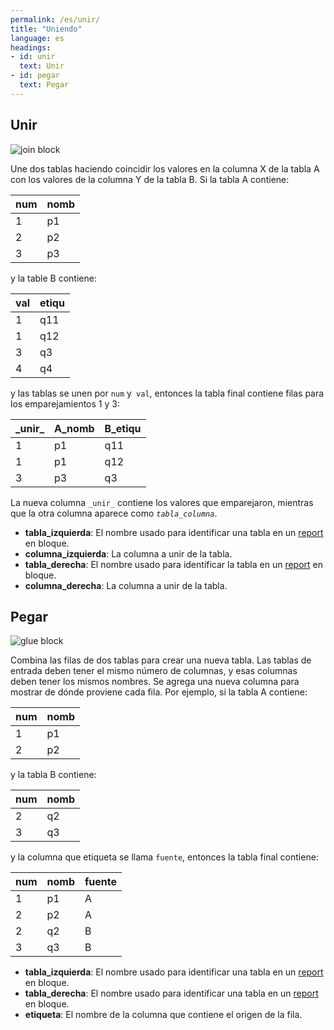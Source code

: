 ```yaml
---
permalink: /es/unir/
title: "Uniendo"
language: es
headings:
- id: unir
  text: Unir
- id: pegar
  text: Pegar
---
```


## Unir

<img class="block" src="{{page.permalink | append: 'join.svg' | relative_url}}" alt="join block"/>

Une dos tablas haciendo coincidir los valores en la columna X de la tabla A
con los valores de la columna Y de la tabla B.
Si la tabla A contiene:

| num | nomb |
| --- | ---- |
|   1 |   p1 |
|   2 |   p2 |
|   3 |   p3 |

y la table B contiene:

| val | etiqu |
| --- | ----- |
|   1 |   q11 |
|   1 |   q12 |
|   3 |   q3  |
|   4 |   q4  |

y las tablas se unen por `num` y` val`,
entonces la tabla final contiene filas para los emparejamientos 1 y 3:

| \_unir\_ | A_nomb | B_etiqu |
| -------- | ------ | ------- |
| 1        |    p1  |     q11 |
| 1        |    p1  |     q12 |
| 3        |    p3  |     q3  |

La nueva columna <code>\_unir\_</code> contiene los valores que emparejaron,
mientras que la otra columna aparece como <code><em>tabla</em>\_<em>columna</em></code>.

- **tabla_izquierda**: El nombre usado para identificar una tabla en un  [report](../transform/#report) en bloque.
- **columna_izquierda**: La columna a unir de la tabla.
- **tabla_derecha**: El nombre usado para identificar la tabla en un [report](../transform/#report) en bloque.
- **columna_derecha**: La columna a unir de la tabla.

## Pegar

<img class="block" src="{{page.permalink | append: 'glue.svg' | relative_url}}" alt="glue block"/>

Combina las filas de dos tablas para crear una nueva tabla.
Las tablas de entrada deben tener el mismo número de columnas,
y esas columnas deben tener los mismos nombres.
Se agrega una nueva columna para mostrar de dónde proviene cada fila.
Por ejemplo,
si la tabla A contiene:

| num | nomb |
| --- | ---- |
|   1 |   p1 |
|   2 |   p2 |

y la tabla B contiene:

| num | nomb |
| --- | ---- |
|   2 |   q2 |
|   3 |   q3 |

y la columna que etiqueta se llama `fuente`,
entonces la tabla final contiene:

| num | nomb | fuente |
| --- | ---- | ------ |
|   1 |   p1 |      A |
|   2 |   p2 |      A |
|   2 |   q2 |      B |
|   3 |   q3 |      B |

- **tabla_izquierda**: El nombre usado para identificar una tabla en un  [report](../combine/#report) en bloque.
- **tabla_derecha**: El nombre usado para identificar una tabla en un  [report](../combine/#report) en bloque.
- **etiqueta**: El nombre de la columna que contiene el origen de la fila.
